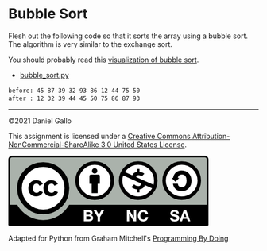 # Bubble Sort


Flesh out the following code so that it sorts the array using a bubble sort. The algorithm is very similar to the exchange sort.


You should probably read this [visualization of bubble sort](http://www.algolist.net/Algorithms/Sorting/Bubble_sort).


* [bubble_sort.py](../_static/examples/bubble_sort.py)

```
before: 45 87 39 32 93 86 12 44 75 50
after : 12 32 39 44 45 50 75 86 87 93

```

---


©2021 Daniel Gallo


This assignment is licensed under a
[Creative Commons Attribution-NonCommercial-ShareAlike 3.0 United States License](https://creativecommons.org/licenses/by-nc-sa/3.0/us/deed.en_US).  

![Creative Commons License](images/by-nc-sa.png)





Adapted for Python from Graham Mitchell's [Programming By Doing](https://programmingbydoing.com/)